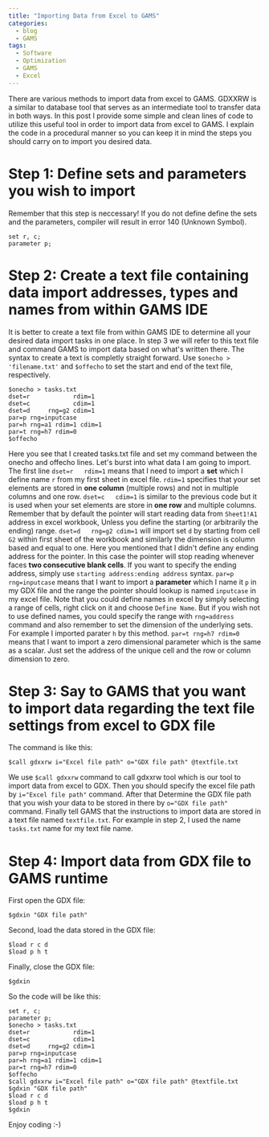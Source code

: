 ```yaml
---
title: "Importing Data from Excel to GAMS"
categories:
  - blog
  - GAMS
tags:
  - Software
  - Optimization
  - GAMS
  - Excel
---
```

There are various methods to import data from excel to GAMS. GDXXRW is a similar to database tool that serves as an intermediate tool to transfer data in both ways. In this post I provide some simple and clean lines of code to utilize this useful tool in order to import data from excel to GAMS. I explain the code in a procedural manner so you can keep it in mind the steps you should carry on to import you desired data.
# Step 1: Define sets and parameters you wish to import
Remember that this step is neccessary! If you do not define define the sets and the parameters, compiler will result in error 140 (Unknown Symbol). 
```gams
set r, c;
parameter p;
```
# Step 2: Create a text file containing data import addresses, types and names from within GAMS IDE
It is better to create a text file from within GAMS IDE to determine all your desired data import tasks in one place. In step 3 we will refer to this text file and command GAMS to import data based on what's written there. The syntax to create a text is completly straight forward. Use `$onecho > 'filename.txt'` and `$offecho` to set the start and end of the text file, respectively.
```gams
$onecho > tasks.txt
dset=r            rdim=1
dset=c            cdim=1
dset=d     rng=g2 cdim=1
par=p rng=inputcase
par=h rng=a1 rdim=1 cdim=1
par=t rng=h7 rdim=0
$offecho
```
Here you see that I created tasks.txt file and set my command between the onecho and offecho lines. Let's burst into what data I am going to import.
The first line `dset=r   rdim=1` means that I need to import a **set** which I define name `r` from my first sheet in excel file. `rdim=1` specifies that your set elements are stored in **one column** (multiple rows) and not in multiple columns and one row.
`dset=c   cdim=1` is similar to the previous code but it is used when your set elements are store in **one row** and multiple columns. Remember that by default the pointer will start reading data from `Sheet1!A1` address in excel workbook, Unless you define the starting (or arbitrarily the ending) range.
`dset=d   rng=g2 cdim=1` will import set `d` by starting from cell `G2` within first sheet of the workbook and similarly the dimension is column based and equal to one. Here you mentioned that I didn't define any ending address for the pointer. In this case the pointer will stop reading whenever faces **two consecutive blank cells**. If you want to specify the ending address, simply use `starting address:ending address` syntax.
`par=p rng=inputcase` means that I want to import a **parameter** which I name it `p` in my GDX file and the range the pointer should lookup is named `inputcase` in my excel file. Note that you could define names in excel by simply selecting a range of cells, right click on it and choose `Define Name`.
But if you wish not to use defined names, you could specify the range with `rng=address` command and also remember to set the dimension of the underlying sets. For example I imported parater `h` by this method.
`par=t rng=h7 rdim=0` means that I want to import a zero dimensional parameter which is the same as a scalar. Just set the address of the unique cell and the row or column dimension to zero.

# Step 3: Say to GAMS that you want to import data regarding the text file settings from excel to GDX file
The command is like this:
```gams
$call gdxxrw i="Excel file path" o="GDX file path" @textfile.txt
```
We use `$call gdxxrw` command to call gdxxrw tool which is our tool to import data from excel to GDX. Then you should specify the excel file path by `i="Excel file path"` command. After that Determine the GDX file path that you wish your data to be stored in there by `o="GDX file path"` command. Finally tell GAMS that the instructions to import data are stored in a text file named `textfile.txt`. For example in step 2, I used the name `tasks.txt` name for my text file name.

# Step 4: Import data from GDX file to GAMS runtime
First open the GDX file:
```gams
$gdxin "GDX file path"
```
Second, load the data stored in the GDX file:
```gams
$load r c d
$load p h t
```
Finally, close the GDX file:
```gams
$gdxin
```
So the code will be like this:
```gams
set r, c;
parameter p;
$onecho > tasks.txt
dset=r            rdim=1
dset=c            cdim=1
dset=d     rng=g2 cdim=1
par=p rng=inputcase
par=h rng=a1 rdim=1 cdim=1
par=t rng=h7 rdim=0
$offecho
$call gdxxrw i="Excel file path" o="GDX file path" @textfile.txt
$gdxin "GDX file path"
$load r c d
$load p h t
$gdxin
```
Enjoy coding :-)
